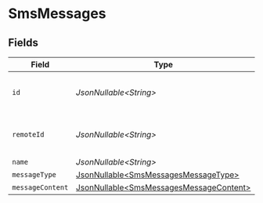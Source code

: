 # SmsMessages


## Fields

| Field                                                                                            | Type                                                                                             | Required                                                                                         | Description                                                                                      | Example                                                                                          |
| ------------------------------------------------------------------------------------------------ | ------------------------------------------------------------------------------------------------ | ------------------------------------------------------------------------------------------------ | ------------------------------------------------------------------------------------------------ | ------------------------------------------------------------------------------------------------ |
| `id`                                                                                             | *JsonNullable\<String>*                                                                          | :heavy_minus_sign:                                                                               | Unique identifier                                                                                | 8187e5da-dc77-475e-9949-af0f1fa4e4e3                                                             |
| `remoteId`                                                                                       | *JsonNullable\<String>*                                                                          | :heavy_minus_sign:                                                                               | Provider's unique identifier                                                                     | 8187e5da-dc77-475e-9949-af0f1fa4e4e3                                                             |
| `name`                                                                                           | *JsonNullable\<String>*                                                                          | :heavy_minus_sign:                                                                               | N/A                                                                                              |                                                                                                  |
| `messageType`                                                                                    | [JsonNullable\<SmsMessagesMessageType>](../../models/components/SmsMessagesMessageType.md)       | :heavy_minus_sign:                                                                               | N/A                                                                                              |                                                                                                  |
| `messageContent`                                                                                 | [JsonNullable\<SmsMessagesMessageContent>](../../models/components/SmsMessagesMessageContent.md) | :heavy_minus_sign:                                                                               | N/A                                                                                              |                                                                                                  |